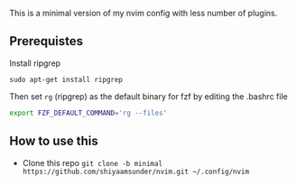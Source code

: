This is a minimal version of my nvim config with less number of plugins.

## Prerequistes

Install ripgrep

`sudo apt-get install ripgrep`

Then set `rg` (ripgrep) as the default binary for fzf by editing the .bashrc file

```bash
export FZF_DEFAULT_COMMAND='rg --files'
```

## How to use this

- Clone this repo 
`git clone -b minimal https://github.com/shiyaamsunder/nvim.git ~/.config/nvim`

